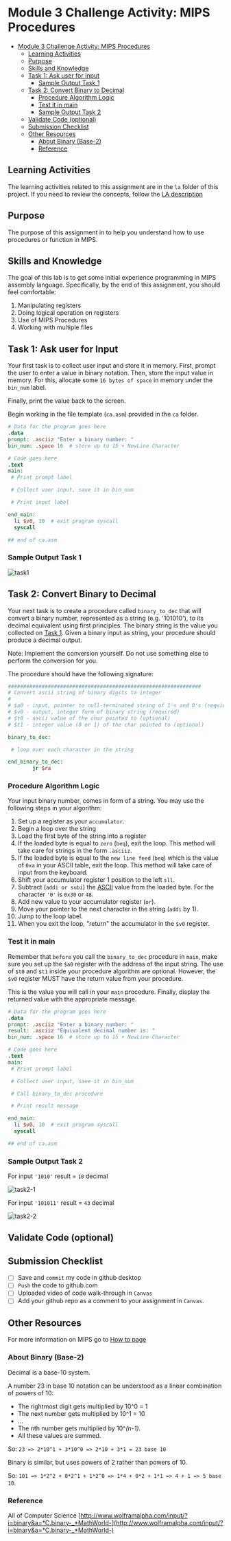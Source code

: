 # Module 3 Challenge Activity: MIPS Procedures

- [Module 3 Challenge Activity: MIPS Procedures](#module-3-challenge-activity-mips-procedures)
	- [Learning Activities](#learning-activities)
	- [Purpose](#purpose)
	- [Skills and Knowledge](#skills-and-knowledge)
	- [Task 1: Ask user for Input](#task-1-ask-user-for-input)
		- [Sample Output Task 1](#sample-output-task-1)
	- [Task 2: Convert Binary to Decimal](#task-2-convert-binary-to-decimal)
		- [Procedure Algorithm Logic](#procedure-algorithm-logic)
		- [Test it in main](#test-it-in-main)
		- [Sample Output Task 2](#sample-output-task-2)
	- [Validate Code (optional)](#validate-code-optional)
	- [Submission Checklist](#submission-checklist)
	- [Other Resources](#other-resources)
		- [About Binary (Base-2)](#about-binary-base-2)
		- [Reference](#reference)
  
## Learning Activities

The learning activities related to this assignment are in the `la` folder of this project. If you need to review the concepts, follow the [LA description](la/README.md)

## Purpose

The purpose of this assignment in to help you understand how to use procedures or function in MIPS.

## Skills and Knowledge

The goal of this lab is to get some initial experience programming in MIPS assembly language. Specifically, by the end of this assignment, you should feel comfortable:

1. Manipulating registers
2. Doing logical operation on registers
3. Use of MIPS Procedures
4. Working with multiple files

## Task 1: Ask user for Input

Your first task is to collect user input and store it in memory. First, prompt the user to enter a value in binary notation. Then, store the input value in memory. For this, allocate some `16 bytes of space` in memory under the `bin_num` label.

Finally, print the value back to the screen.

Begin working in the file template (`ca.asm`) provided in the `ca` folder.

```mips
# Data for the program goes here
.data
prompt: .asciiz "Enter a binary number: "
bin_num: .space 16  # store up to 15 + NewLine Character

# Code goes here
.text
main:
 # Print prompt label

 # Collect user input, save it in bin_num

 # Print input label

end_main:
  li $v0, 10  # exit program syscall
  syscall

## end of ca.asm
```

### Sample Output Task 1

![task1](images/task1.png)

## Task 2: Convert Binary to Decimal

Your next task is to create a procedure called `binary_to_dec` that will convert a binary number, represented as a string (e.g. '101010'), to its decimal equivalent using first principles. The binary string is the value you collected on [Task 1](#task-1-ask-user-for-input). Given a binary input as string, your procedure should produce a decimal output.

Note: Implement the conversion yourself. Do not use something else to perform the conversion for you.

The procedure should have the following signature:

```mips
###############################################################
# Convert ascii string of binary digits to integer
#
# $a0 - input, pointer to null-terminated string of 1's and 0's (required)
# $v0 - output, integer form of binary string (required)
# $t0 - ascii value of the char pointed to (optional)
# $t1 - integer value (0 or 1) of the char pointed to (optional)

binary_to_dec:

 # loop over each character in the string

end_binary_to_dec:
        jr $ra
```

### Procedure Algorithm Logic

Your input binary number, comes in form of a string. You may use the following steps in your algorithm:

1. Set up a register as your `accumulator`.
2. Begin a loop over the string
3. Load the first byte of the string into a register
4. If the loaded byte is equal to `zero` (`beq`), exit the loop. This method will take care for strings in the form `.asciiz`.
5. If the loaded byte is equal to the `new line feed` (`beq`) which is the value of `0xa` in your ASCII table, exit the loop. This method will take care of input from the keyboard.
6. Shift your accumulator register 1 position to the left `sll`.
7. Subtract (`addi or subi`) the [ASCII](http://www.asciitable.com/) value from the loaded byte. For the character `'0'` is `0x30` or `48`.
8. Add new value to your accumulator register (`or`).
9. Move your pointer to the next character in the string (`addi` by 1).
10. Jump to the loop label.
11. When you exit the loop, "return" the accumulator in the `$v0` register.

### Test it in main

Remember that `before` you call the `binary_to_dec` procedure in `main`, make sure you set up the `$a0` register with the address of
the input string. The use of `$t0` and `$t1` inside your procedure algorithm are optional. However, the `$v0` register MUST have the return value from your procedure.

This is the value you will call in your `main` procedure. Finally, display the returned value with the appropriate message.

```mips
# Data for the program goes here
.data
prompt: .asciiz "Enter a binary number: "
result: .asciiz "Equivalent decimal number is: "
bin_num: .space 16  # store up to 15 + NewLine Character

# Code goes here
.text
main:
 # Print prompt label

 # Collect user input, save it in bin_num

 # Call binary_to_dec procedure

 # Print result message

end_main:
  li $v0, 10  # exit program syscall
  syscall

## end of ca.asm
```

### Sample Output Task 2

For input `'1010'` result = `10` decimal

![task2-1](images/task2_1.png)

For input `'101011'` result = `43` decimal

![task2-2](images/task2_2.png)

## Validate Code (optional)

## Submission Checklist

- [ ] Save and `commit` my code in github desktop
- [ ] `Push` the code to github.com
- [ ] Uploaded video of code walk-through  in `Canvas`
- [ ] Add your github repo as a comment to your assignment in `Canvas`.

## Other Resources

For more information on MIPS go to [How to page](HOWTO.md)

### About Binary (Base-2)

Decimal is a base-10 system.

A number 23 in base 10 notation can be understood
as a linear combination of powers of 10:

- The rightmost digit gets multiplied by 10^0 = 1
- The next number gets multiplied by 10^1 = 10
- ...
- The *n*th number gets multiplied by 10^*(n-1)*.
- All these values are summed.

So: `23 => 2*10^1 + 3*10^0 => 2*10 + 3*1 = 23 base 10`

Binary is similar, but uses powers of 2 rather than powers of 10.

So: `101 => 1*2^2 + 0*2^1 + 1*2^0 => 1*4 + 0*2 + 1*1 => 4 + 1 => 5 base 10`.

### Reference

All of Computer Science [http://www.wolframalpha.com/input/?i=binary&a=*C.binary-_*MathWorld-](http://www.wolframalpha.com/input/?i=binary&a=*C.binary-_*MathWorld-)
